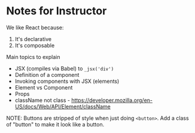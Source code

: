 # Notes for Instructor

We like React because:

1. It's declarative
2. It's composable

Main topics to explain

- JSX (compiles via Babel) to `_jsx('div')`
- Definition of a component
- Invoking components with JSX (elements)
- Element vs Component
- Props
- className not class - https://developer.mozilla.org/en-US/docs/Web/API/Element/className

NOTE: Buttons are stripped of style when just doing `<button>`. Add a class of "button" to make it look like a button.
